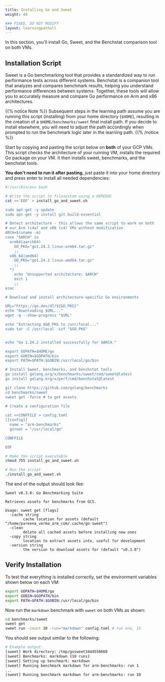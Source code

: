 ```yaml
---
title: Installing Go and Sweet
weight: 40

### FIXED, DO NOT MODIFY
layout: learningpathall
---
```


In this section, you'll install Go, Sweet, and the Benchstat comparison tool on both VMs.

## Installation Script

Sweet is a Go benchmarking tool that provides a standardized way to run performance tests across different systems. Benchstat is a companion tool that analyzes and compares benchmark results, helping you understand performance differences between systems. Together, these tools will allow you to accurately measure and compare Go performance on Arm and x86 architectures.


{{% notice Note %}}
Subsequent steps in the learning path assume you are running this script (installing) from your home directory (`$HOME`), resulting in the creation of a `$HOME/benchmarks/sweet` final install path. If you decide to install elsewhere, you will need to adjust the path accordingly when prompted to run the benchmark logic later in the learning path.
{{% /notice %}}


Start by copying and pasting the script below on **both** of your GCP VMs. This script checks the architecture of your running VM, installs the required Go package on your VM. It then installs sweet, benchmarks, and the benchstat tools.

**You don't need to run it after pasting**, just paste it into your home directory and press enter to install all needed dependencies: 

```bash
#!/usr/bin/env bash

# Write the script to filesystem using a HEREDOC
cat <<'EOF' > install_go_and_sweet.sh

sudo apt-get -y update
sudo apt-get -y install git build-essential

# Detect architecture - this allows the same script to work on both
# our Arm (c4a) and x86 (c4) VMs without modification
ARCH=$(uname -m)
case "$ARCH" in
  arm64|aarch64)
    GO_PKG="go1.24.2.linux-arm64.tar.gz"
    ;;
  x86_64|amd64)
    GO_PKG="go1.24.2.linux-amd64.tar.gz"
    ;;
  *)
    echo "Unsupported architecture: $ARCH"
    exit 1
    ;;
esac

# Download and install architecture-specific Go environments

URL="https://go.dev/dl/${GO_PKG}"
echo "Downloading $URL..."
wget -q --show-progress "$URL"

echo "Extracting $GO_PKG to /usr/local..."
sudo tar -C /usr/local -xzf "$GO_PKG"


echo "Go 1.24.2 installed successfully for $ARCH."

export GOPATH=$HOME/go
export GOBIN=$GOPATH/bin
export PATH=$PATH:$GOBIN:/usr/local/go/bin

# Install Sweet, benchmarks, and benchstat tools
go install golang.org/x/benchmarks/sweet/cmd/sweet@latest
go install golang.org/x/perf/cmd/benchstat@latest

git clone https://github.com/golang/benchmarks
cd benchmarks/sweet
sweet get -force # to get assets

# Create a configuration file
    
cat <<CONFFILE > config.toml
[[config]]
  name = "arm-benchmarks"
  goroot = "/usr/local/go"

CONFFILE

EOF

# Make the script executable
chmod 755 install_go_and_sweet.sh

# Run the script
./install_go_and_sweet.sh

```

The end of the output should look like:

```output
Sweet v0.3.0: Go Benchmarking Suite

Retrieves assets for benchmarks from GCS.

Usage: sweet get [flags]
  -cache string
        cache location for assets (default "/home/pareena_verma_arm_com/.cache/go-sweet")
  -clean
        delete all cached assets before installing new ones
  -copy string
        location to extract assets into, useful for development
  -version string
        the version to download assets for (default "v0.3.0")
```


## Verify Installation

To test that everything is installed correctly, set the environment variables shown below on each VM:

```bash
export GOPATH=$HOME/go
export GOBIN=$GOPATH/bin
export PATH=$PATH:$GOBIN:/usr/local/go/bin
```
Now run the `markdown` benchmark with `sweet` on both VMs as shown:

```bash
cd benchmarks/sweet
sweet get
sweet run -count 10 -run="markdown" config.toml # run one, 1X
```

You should see output similar to the following:

```bash
# Example output:
[sweet] Work directory: /tmp/gosweet3444550660
[sweet] Benchmarks: markdown (10 runs)
[sweet] Setting up benchmark: markdown
[sweet] Running benchmark markdown for arm-benchmarks: run 1
...
[sweet] Running benchmark markdown for arm-benchmarks: run 10
```
